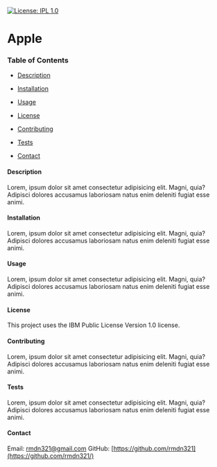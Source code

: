[![License: IPL 1.0](https://img.shields.io/badge/License-IPL_1.0-blue.svg)](https://opensource.org/licenses/IPL-1.0)
# Apple
### Table of Contents 

* [Description](#description)

* [Installation](#installation)

* [Usage](#usage)

* [License](#license)

* [Contributing](#contributing)

* [Tests](#tests)

* [Contact](#contact)

#### Description

Lorem, ipsum dolor sit amet consectetur adipisicing elit. Magni, quia? Adipisci dolores accusamus laboriosam natus enim deleniti fugiat esse animi.

#### Installation

Lorem, ipsum dolor sit amet consectetur adipisicing elit. Magni, quia? Adipisci dolores accusamus laboriosam natus enim deleniti fugiat esse animi.

#### Usage

Lorem, ipsum dolor sit amet consectetur adipisicing elit. Magni, quia? Adipisci dolores accusamus laboriosam natus enim deleniti fugiat esse animi.

#### License

This project uses the IBM Public License Version 1.0 license.
  
#### Contributing

Lorem, ipsum dolor sit amet consectetur adipisicing elit. Magni, quia? Adipisci dolores accusamus laboriosam natus enim deleniti fugiat esse animi.

#### Tests

Lorem, ipsum dolor sit amet consectetur adipisicing elit. Magni, quia? Adipisci dolores accusamus laboriosam natus enim deleniti fugiat esse animi.

#### Contact

 Email: rmdn321@gmail.com
 GitHub: [https://github.com/rmdn321](https://github.com/rmdn321/)
